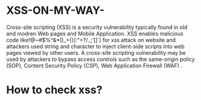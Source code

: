 # XSS-ON-MY-WAY-
Cross-site scripting (XSS) is a security vulnerability typically found in old and modren Web pages and Mobile Application. XSS enables malicious code like!@~#$%^&*()_+{}|:">?/.,;'[]\`) for xss attack on website and attackers used string and character to inject client-side scripts into web pages viewed by other users. A cross-site scripting vulnerability may be used by attackers to bypass access controls such as the same-origin policy (SOP), Content Security Policy (CSP), Web Application Firewall (WAF) .

# How to check xss?
